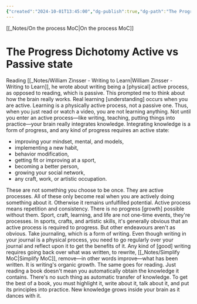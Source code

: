 ```yaml
---
{"created":"2024-10-01T13:45:00","dg-publish":true,"dg-path":"The Progress Dichotomy — Active vs Passive state.md","permalink":"/the-progress-dichotomy-active-vs-passive-state/","dgPassFrontmatter":true,"updated":"2025-01-03T12:00:57.037+01:00"}
---
```


[[_Notes/On the process MoC\|On the process MoC]]
# The Progress Dichotomy Active vs Passive state

Reading [[_Notes/William Zinsser - Writing to Learn\|William Zinsser - Writing to Learn]], he wrote about writing being a [physical] active process, as opposed to reading, which is passive.
This prompted me to think about how the brain really works. Real learning [understanding] occurs when you are active. Learning is a physically active process, not a passive one. Thus, when you just read or watch a video, you are not learning anything. Not until you enter an active process—like writing, teaching, putting things into practice—your brain really integrates knowledge. 
Integrating knowledge is a form of progress, and any kind of progress requires an active state:
- improving your mindset, mental, and models,
- implementing a new habit,
- behavior modification,
- getting fit or improving at a sport,
- becoming a better person,
- growing your social network,
- any craft, work, or artistic occupation.

These are not something you choose to be once. They are active processes. All of these only become real when you are actively doing something about it. Otherwise it remains unfulfilled potential.
Active process means repetition and consistency. There is no  progress [growth] possible without them. Sport, craft, learning, and life are not one-time events, they're processes. 
In sports, crafts, and artistic skills, it's generally obvious that an active process is required to progress. But other endeavours aren't as obvious.
Take journaling, which is a form of writing. Even though writing in your journal is a physical process, you need to go regularly over your journal and reflect upon it to get the benefits of it. Any kind of [good] writing requires going back over what was written, to rewrite, [[_Notes/Simplify MoC\|Simplify MoC]], remove—in other words improve—what has been written. It is writing's organic growth.
The same goes for reading. Just reading a book doesn't mean you automatically obtain the knowledge it contains. There's no such thing as automatic transfer of knowledge. To get the best of a book, you must highlight it, write about it, talk about it, and put its principles into practice. New knowledge grows inside your brain as it dances with it.